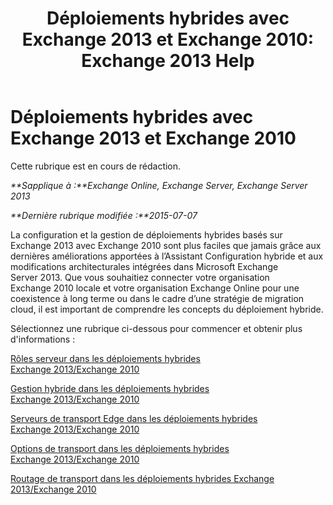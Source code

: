 ﻿---
title: 'Déploiements hybrides avec Exchange 2013 et Exchange 2010: Exchange 2013 Help'
TOCTitle: Déploiements hybrides avec Exchange 2013 et Exchange 2010
ms:assetid: f865ee1e-ecad-468b-9497-357895900d33
ms:mtpsurl: https://technet.microsoft.com/fr-fr/library/Dn393967(v=EXCHG.150)
ms:contentKeyID: 59634360
ms.date: 01/10/2018
mtps_version: v=EXCHG.150
ms.translationtype: HT
---

# Déploiements hybrides avec Exchange 2013 et Exchange 2010

Cette rubrique est en cours de rédaction.  

_**Sapplique à :**Exchange Online, Exchange Server, Exchange Server 2013_

_**Dernière rubrique modifiée :**2015-07-07_

La configuration et la gestion de déploiements hybrides basés sur Exchange 2013 avec Exchange 2010 sont plus faciles que jamais grâce aux dernières améliorations apportées à l’Assistant Configuration hybride et aux modifications architecturales intégrées dans Microsoft Exchange Server 2013. Que vous souhaitiez connecter votre organisation Exchange 2010 locale et votre organisation Exchange Online pour une coexistence à long terme ou dans le cadre d’une stratégie de migration cloud, il est important de comprendre les concepts du déploiement hybride.

Sélectionnez une rubrique ci-dessous pour commencer et obtenir plus d'informations :

[Rôles serveur dans les déploiements hybrides Exchange 2013/Exchange 2010](server-roles-in-exchange-2013-exchange-2010-hybrid-deployments-exchange-2013-help.md)

[Gestion hybride dans les déploiements hybrides Exchange 2013/Exchange 2010](hybrid-management-in-exchange-2013-exchange-2010-hybrid-deployments-exchange-2013-help.md)

[Serveurs de transport Edge dans les déploiements hybrides Exchange 2013/Exchange 2010](edge-transport-servers-in-exchange-2013-exchange-2010-hybrid-deployments-exchange-2013-help.md)

[Options de transport dans les déploiements hybrides Exchange 2013/Exchange 2010](transport-options-in-exchange-2013-exchange-2010-hybrid-deployments-exchange-2013-help.md)

[Routage de transport dans les déploiements hybrides Exchange 2013/Exchange 2010](transport-routing-in-exchange-2013-exchange-2010-hybrid-deployments-exchange-2013-help.md)

